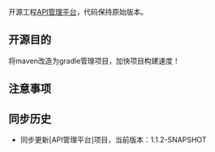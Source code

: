 开源工程[API管理平台](https://gitee.com/xuxueli0323/xxl-api.git)，代码保持原始版本。

## 开源目的
将maven改造为gradle管理项目，加快项目构建速度！

## 注意事项

## 同步历史
* 同步更新[API管理平台]项目，当前版本：1.1.2-SNAPSHOT

